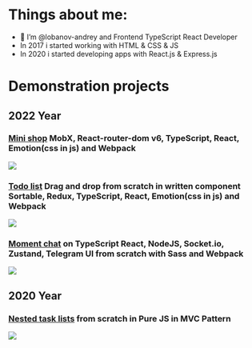 # Things about me:
- 👋 I’m @lobanov-andrey and Frontend TypeScript React Developer
- In 2017 i started working with HTML & CSS & JS
- In 2020 i started developing apps with React.js & Express.js

# Demonstration projects
## 2022 Year
### [Mini shop](https://github.com/lobanov-andrey/mini-shop) MobX, React-router-dom v6, TypeScript, React, Emotion(css in js) and Webpack
![](https://raw.githubusercontent.com/lobanov-andrey/mini-shop/main/preview.gif)
### [Todo list](https://github.com/lobanov-andrey/todo-list) Drag and drop from scratch in written component Sortable, Redux, TypeScript, React, Emotion(css in js) and Webpack
![](https://raw.githubusercontent.com/lobanov-andrey/todo-list/main/preview-v3.gif)
### [Moment chat](https://github.com/lobanov-andrey/moment-chat) on TypeScript React, NodeJS, Socket.io, Zustand, Telegram UI from scratch with Sass and Webpack
![](https://raw.githubusercontent.com/lobanov-andrey/moment-chat/main/preview.gif)
## 2020 Year
### [Nested task lists](https://github.com/lobanov-andrey/nested-task-lists) from scratch in Pure JS in MVC Pattern
![](https://github.com/lobanov-andrey/nested-task-lists/blob/master/preview.gif)

<!---
lobanov-andrey/lobanov-andrey is a ✨ special ✨ repository because its `README.md` (this file) appears on your GitHub profile.
You can click the Preview link to take a look at your changes.
--->
